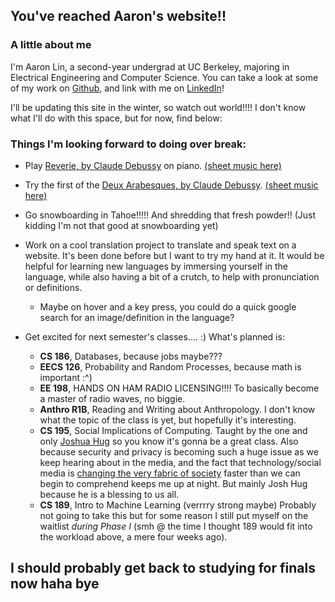 ## You've reached Aaron's website!!
### A little about me
  I'm Aaron Lin, a second-year undergrad at UC Berkeley, majoring in Electrical Engineering and Computer Science. You can take a look at some of my work on [Github](https://github.com/lin-aaron/), and link with me on [LinkedIn](https://linkedin.com/in/aaron-lin8)! 

I'll be updating this site in the winter, so watch out world!!!! I don't know what I'll do with this space, but for now, find below:

### Things I'm looking forward to doing over break:
* Play [Reverie, by Claude Debussy](https://www.youtube.com/watch?v=vqXwzUW_fhM) on piano. [(sheet music here)](http://ks.petruccimusiclibrary.org/files/imglnks/usimg/9/97/IMSLP14012-Debussy_-_R%C3%AAverie_(piano).pdf)

* Try the first of the [Deux Arabesques, by Claude Debussy](https://www.youtube.com/watch?v=Yh36PaE-Pf0). [(sheet music here)](http://ks.petruccimusiclibrary.org/files/imglnks/usimg/3/37/IMSLP02821-Debussy-L066.pdf)

* Go snowboarding in Tahoe!!!!! And shredding that fresh powder!! (Just kidding I'm not that good at snowboarding yet)

* Work on a cool translation project to translate and speak text on a website. It's been done before but I want to try my hand at it. It would be helpful for learning new languages by immersing yourself in the language, while also having a bit of a crutch, to help with pronunciation or definitions. 
  * Maybe on hover and a key press, you could do a quick google search for an image/definition in the language?

* Get excited for next semester's classes.... :) What's planned is:
  * __CS 186__, Databases, because jobs maybe???
  * __EECS 126__, Probability and Random Processes, because math is important :^)
  * __EE 198__, HANDS ON HAM RADIO LICENSING!!!! To basically become a master of radio waves, no biggie.
  * __Anthro R1B__, Reading and Writing about Anthropology. I don't know what the topic of the class is yet, but hopefully it's interesting.
  * __CS 195__, Social Implications of Computing. Taught by the one and only [Joshua Hug](https://www2.eecs.berkeley.edu/Faculty/Homepages/joshhug.html) so you know it's gonna be a great class. Also because security and privacy is becoming such a huge issue as we keep hearing about in the media, and the fact that technology/social media is [changing the very fabric of society](https://www.youtube.com/watch?time_continue=1281&v=PMotykw0SIk) faster than we can begin to comprehend keeps me up at night. But mainly Josh Hug because he is a blessing to us all. 
  * __CS 189__, Intro to Machine Learning (verrrry strong maybe) Probably not going to take this but for some reason I still put myself on the waitlist  *during Phase I* (smh @ the time I thought 189 would fit into the workload above, a mere four weeks ago).


## I should probably get back to studying for finals now haha bye
